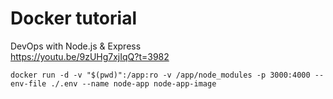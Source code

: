 # Docker tutorial

DevOps with Node.js & Express  
https://youtu.be/9zUHg7xjIqQ?t=3982

`docker run -d -v "$(pwd)":/app:ro -v /app/node_modules -p 3000:4000 --env-file ./.env --name node-app node-app-image`
